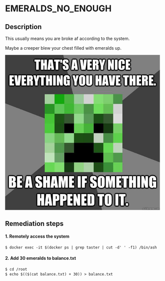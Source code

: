# EMERALDS_NO_ENOUGH

## Description

This usually means you are broke af according to the system.

Maybe a creeper blew your chest filled with emeralds up.

![Creeper Meme](assets/creeper-meme.jpg)

## Remediation steps

#### 1. Remotely access the system
```shell
$ docker exec -it $(docker ps | grep taster | cut -d' ' -f1) /bin/ash
```
#### 2. Add 30 emeralds to balance.txt
```shell
$ cd /root
$ echo $(($(cat balance.txt) + 30)) > balance.txt
```
